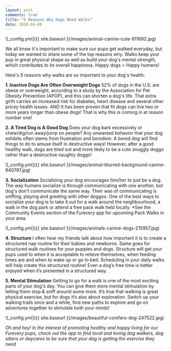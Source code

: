 ```yaml
---
layout: post
comments: true
title: "5 Reasons Why Dogs Need Walks"
date: 2018-04-09
---
```

![_config.yml]({{ site.baseurl }}/images/animal-canine-cute-811692.jpg)

We all know it's important to make sure our pups get walked everyday, but today we wanted to share some of the top reasons why. Walks keep your pup in great physical shape as well as build your dog's mental strength, which contributes to its overall happiness. Happy dogs = Happy humans! 

Here's 5 reasons why walks are so important to your dog's health:

**1. Inactive Dogs Are Often Overweight Dogs**
52% of dogs in the U.S. are obese or overweight, according to a study by the Association for Pet Obesity Prevention (APOP), and this can shorten a dog's life. That extra girth carries an increased risk for diabetes, heart disease and several other pricey health issues. AND It has been proven that fit dogs can live two or more years longer than obese dogs! That is why this is coming in at reason number one! 

**2. A Tired Dog is A Good Dog**
Does your dog bark excessively or chew/dig/run away/jump on people? Any unwanted behavior that your dog exhibits often stems from frustration and boredom. A bored dog will find things to do to amuse itself in destructive ways! However, after a good healthy walk, dogs are tired out and more likely to be a cute snuggly doggo rather than a destructive naughty doggo! 

![_config.yml]({{ site.baseurl }}/images/animal-blurred-background-canine-940797.jpg)

**3. Socialization**
Socializing your dog encourages him/her to just be a dog. The way humans socialize is through communicating with one another, but dog's don't communicate the same way. Their was of communicating is sniffing, playing and greeting with other doggos. One of the best ways to socialize your dog is to take it out for a walk around the neighbourhood, a walk in the dog park or attend a free pack walk held locally. *See the Community Events section of the Furevery app for upcoming Pack Walks in your area. 

![_config.yml]({{ site.baseurl }}/images/animals-canine-dogs-215957.jpg)

**4. Structure**
I often hear my friends talk about how important it is to create a structured nap routine for their babies and newborns. Same goes for structured walk routines for your puppies and dogs. Structure will get your pups used to when it is acceptable to relieve themselves, when feeding times are and when to wake up or go to bed. Scheduling in your daily walks will help create this structured routine! Even a dog’s free time is better enjoyed when it’s presented in a structured way.

**5. Mental Stimulation**
Getting to go for a walk is one of the most exciting parts of your dog's day. You can give them more mental stimulation by letting them stop & sniff around some more. It’s true that walking is great physical exercise, but for dogs it’s also about exploration. Switch up your walking trails once and a while, find new paths to explore and go on advertures together to stimulate both your minds! 
 
 ![_config.yml]({{ site.baseurl }}/images/beautiful-conifers-dog-247522.jpg)
 
<i>Oh and hey! In the interest of promoting healthy and happy living for our Furevery pups, check out the app to find local and loving dog walkers, dog sitters or daycares to be sure that your dog is getting the exercise they need</i>
